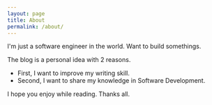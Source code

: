 ```yaml
---
layout: page
title: About
permalink: /about/
---
```


I'm just a software engineer in the world. Want to build somethings.

The blog is a personal idea with 2 reasons.
+ First, I want to improve my writing skill.
+ Second, I want to share my knowledge in Software Development.

I hope you enjoy while reading. Thanks all.
